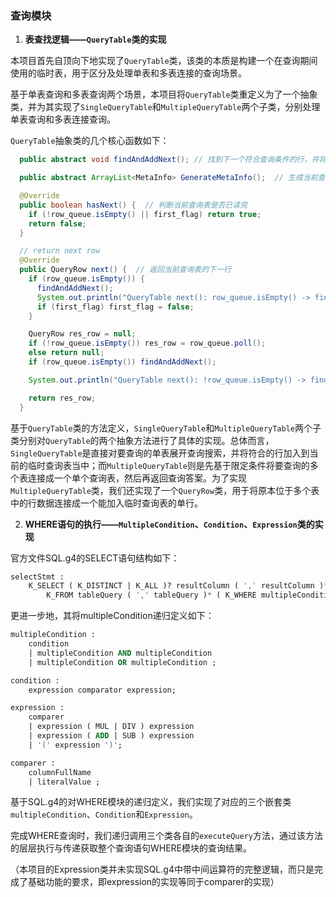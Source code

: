 ### 查询模块

1. **表查找逻辑——`QueryTable`类的实现**

本项目首先自顶向下地实现了`QueryTable`类，该类的本质是构建一个在查询期间使用的临时表，用于区分及处理单表和多表连接的查询场景。

基于单表查询和多表查询两个场景，本项目将`QueryTable`类重定义为了一个抽象类，并为其实现了`SingleQueryTable`和`MultipleQueryTable`两个子类，分别处理单表查询和多表连接查询。

`QueryTable`抽象类的几个核心函数如下：

```java
  public abstract void findAndAddNext(); // 找到下一个符合查询条件的行，并将其添加至当前的临时查询表

  public abstract ArrayList<MetaInfo> GenerateMetaInfo();  // 生成当前查询表的表名和列信息两类元数据

  @Override
  public boolean hasNext() {  // 判断当前查询表是否已读完
    if (!row_queue.isEmpty() || first_flag) return true;
    return false;
  }

  // return next row
  @Override
  public QueryRow next() {  // 返回当前查询表的下一行
    if (row_queue.isEmpty()) {
      findAndAddNext();
      System.out.println("QueryTable next(): row_queue.isEmpty() -> findAndAddNext done"); // debug
      if (first_flag) first_flag = false;
    }

    QueryRow res_row = null;
    if (!row_queue.isEmpty()) res_row = row_queue.poll();
    else return null;
    if (row_queue.isEmpty()) findAndAddNext();

    System.out.println("QueryTable next(): !row_queue.isEmpty() -> findAndAddNext done"); // debug

    return res_row;
  }
```

基于`QueryTable`类的方法定义，`SingleQueryTable`和`MultipleQueryTable`两个子类分别对`QueryTable`的两个抽象方法进行了具体的实现。总体而言，`SingleQueryTable`是直接对要查询的单表展开查询搜索，并将符合的行加入到当前的临时查询表当中；而`MultipleQueryTable`则是先基于限定条件将要查询的多个表连接成一个单个查询表，然后再返回查询答案。为了实现`MultipleQueryTable`类，我们还实现了一个`QueryRow`类，用于将原本位于多个表中的行数据连接成一个能加入临时查询表的单行。

2. **WHERE语句的执行——`MultipleCondition`、`Condition`、`Expression`类的实现**

官方文件SQL.g4的SELECT语句结构如下：

```SQL
selectStmt :
    K_SELECT ( K_DISTINCT | K_ALL )? resultColumn ( ',' resultColumn )*
        K_FROM tableQuery ( ',' tableQuery )* ( K_WHERE multipleCondition )? ;
```

更进一步地，其将multipleCondition递归定义如下：

```SQL
multipleCondition :
    condition
    | multipleCondition AND multipleCondition
    | multipleCondition OR multipleCondition ;
```

```SQL
condition :
    expression comparator expression;
```

```SQL
expression :
    comparer
    | expression ( MUL | DIV ) expression
    | expression ( ADD | SUB ) expression
    | '(' expression ')';
```

```SQL
comparer :
    columnFullName
    | literalValue ;
```

基于SQL.g4的对WHERE模块的递归定义，我们实现了对应的三个嵌套类`multipleCondition`、`Condition`和`Expression`。

完成WHERE查询时，我们递归调用三个类各自的`executeQuery`方法，通过该方法的层层执行与传递获取整个查询语句WHERE模块的查询结果。

（本项目的Expression类并未实现SQL.g4中带中间运算符的完整逻辑，而只是完成了基础功能的要求，即expression的实现等同于comparer的实现）

